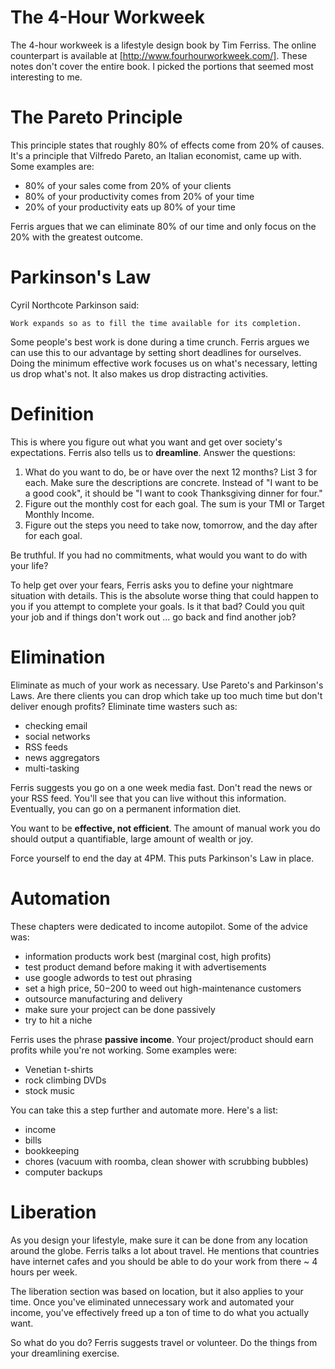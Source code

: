 The 4-Hour Workweek
===================

The 4-hour workweek is a lifestyle design book by Tim Ferriss.  The online
counterpart is available at [http://www.fourhourworkweek.com/].  These notes
don't cover the entire book. I picked the portions that seemed most interesting
to me.

The Pareto Principle
====================

This principle states that roughly 80% of effects come from 20% of causes.  It's
a principle that Vilfredo Pareto, an Italian economist, came up with.  Some
examples are:

* 80% of your sales come from 20% of your clients
* 80% of your productivity comes from 20% of your time
* 20% of your productivity eats up 80% of your time

Ferris argues that we can eliminate 80% of our time and only focus on the 20%
with the greatest outcome.

Parkinson's Law
===============

Cyril Northcote Parkinson said:

    Work expands so as to fill the time available for its completion.

Some people's best work is done during a time crunch.  Ferris argues we can
use this to our advantage by setting short deadlines for ourselves.  Doing the
minimum effective work focuses us on what's necessary, letting us drop what's
not.  It also makes us drop distracting activities.

Definition
==========

This is where you figure out what you want and get over society's expectations.
Ferris also tells us to **dreamline**.  Answer the questions: 

1. What do you want to do, be or have over the next 12 months?  List 3 for each.
   Make sure the descriptions are concrete.  Instead of "I want to be a good
   cook", it should be "I want to cook Thanksgiving dinner for four."
2. Figure out the monthly cost for each goal.  The sum is your TMI or Target
   Monthly Income.
3. Figure out the steps you need to take now, tomorrow, and the day after for
   each goal.

Be truthful.  If you had no commitments, what would you want to do with your
life?

To help get over your fears, Ferris asks you to define your nightmare situation
with details.  This is the absolute worse thing that could happen to you if you
attempt to complete your goals.  Is it that bad?  Could you quit your job and
if things don't work out ... go back and find another job?

Elimination
===========

Eliminate as much of your work as necessary.  Use Pareto's and Parkinson's Laws.
Are there clients you can drop which take up too much time but don't deliver
enough profits?  Eliminate time wasters such as:

* checking email
* social networks
* RSS feeds
* news aggregators
* multi-tasking

Ferris suggests you go on a one week media fast.  Don't read the news or your
RSS feed.  You'll see that you can live without this information.  Eventually,
you can go on a permanent information diet.

You want to be **effective, not efficient**.  The amount of manual work you do
should output a quantifiable, large amount of wealth or joy.

Force yourself to end the day at 4PM.  This puts Parkinson's Law in place.

Automation
==========

These chapters were dedicated to income autopilot.  Some of the advice was:

* information products work best (marginal cost, high profits)
* test product demand before making it with advertisements
* use google adwords to test out phrasing
* set a high price, $50-$200 to weed out high-maintenance customers
* outsource manufacturing and delivery
* make sure your project can be done passively
* try to hit a niche

Ferris uses the phrase **passive income**.  Your project/product should earn
profits while you're not working.  Some examples were:

* Venetian t-shirts
* rock climbing DVDs
* stock music

You can take this a step further and automate more.  Here's a list:

* income
* bills
* bookkeeping
* chores (vacuum with roomba, clean shower with scrubbing bubbles)
* computer backups

Liberation
==========

As you design your lifestyle, make sure it can be done from any location around
the globe.  Ferris talks a lot about travel.  He mentions that countries have
internet cafes and you should be able to do your work from there ~ 4 hours per
week.

The liberation section was based on location, but it also applies to your time.
Once you've eliminated unnecessary work and automated your income, you've
effectively freed up a ton of time to do what you actually want.

So what do you do?  Ferris suggests travel or volunteer.  Do the things from
your dreamlining exercise.
